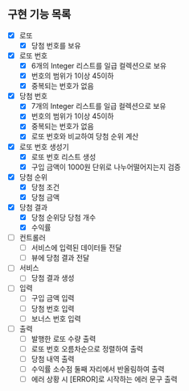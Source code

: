 ## 구현 기능 목록

- [x] 로또
  - [x] 당첨 번호를 보유

- [x] 로또 번호
  - [x] 6개의 Integer 리스트를 일급 컬렉션으로 보유
  - [x] 번호의 범위가 1이상 45이하
  - [x] 중복되는 번호가 없음
     
- [x] 당첨 번호
  - [x] 7개의 Integer 리스트를 일급 컬렉션으로 보유
  - [x] 번호의 범위가 1이상 45이하
  - [x] 중복되는 번호가 없음
  - [x] 로또 번호와 비교하여 당첨 순위 계산
     
- [x] 로또 번호 생성기
  - [x] 로또 번호 리스트 생성
  - [x] 구입 금액이 1000원 단위로 나누어떨어지는지 검증

- [x] 당첨 순위
  - [x] 당첨 조건
  - [x] 당첨 금액

- [x] 당첨 결과
  - [x] 당첨 순위당 당첨 개수
  - [x] 수익률
     
- [ ] 컨트롤러
  - [ ] 서비스에 입력된 데이터들 전달
  - [ ] 뷰에 당첨 결과 전달

- [ ] 서비스
  - [ ] 당첨 결과 생성

- [ ] 입력
  - [ ] 구입 금액 입력
  - [ ] 당첨 번호 입력
  - [ ] 보너스 번호 입력
     
- [ ] 출력
  - [ ] 발행한 로또 수량 출력
  - [ ] 로또 번호 오름차순으로 정렬하여 출력
  - [ ] 당첨 내역 출력
  - [ ] 수익률 소수점 둘째 자리에서 반올림하여 출력
  - [ ] 에러 상황 시 [ERROR]로 시작하는 에러 문구 출력
